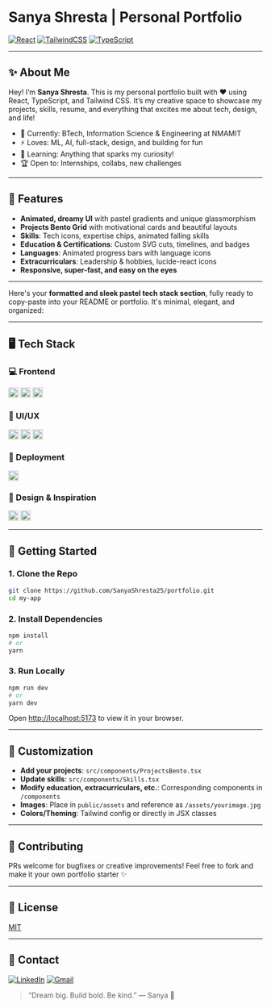 # Sanya Shresta | Personal Portfolio

[![React](https://img.shields.io/badge/React-20232A?style=flat-square\&logo=react\&logoColor=61DAFB)](https://reactjs.org/)
[![TailwindCSS](https://img.shields.io/badge/TailwindCSS-06B6D4?style=flat-square\&logo=tailwind-css\&logoColor=white)](https://tailwindcss.com/)
[![TypeScript](https://img.shields.io/badge/TypeScript-007ACC?style=flat-square\&logo=typescript\&logoColor=white)](https://www.typescriptlang.org/)

---

## ✨ About Me

Hey! I’m **Sanya Shresta**.
This is my personal portfolio built with ❤️ using React, TypeScript, and Tailwind CSS.
It’s my creative space to showcase my projects, skills, resume, and everything that excites me about tech, design, and life!

* 🔭 Currently: BTech, Information Science & Engineering at NMAMIT
* ⚡ Loves: ML, AI, full-stack, design, and building for fun
* 🌱 Learning: Anything that sparks my curiosity!
* 🏆 Open to: Internships, collabs, new challenges

---

## 🌈 Features

* **Animated, dreamy UI** with pastel gradients and unique glassmorphism
* **Projects Bento Grid** with motivational cards and beautiful layouts
* **Skills**: Tech icons, expertise chips, animated falling skills
* **Education & Certifications**: Custom SVG cuts, timelines, and badges
* **Languages**: Animated progress bars with language icons
* **Extracurriculars**: Leadership & hobbies, lucide-react icons
* **Responsive, super-fast, and easy on the eyes**

---

Here's your **formatted and sleek pastel tech stack section**, fully ready to copy-paste into your README or portfolio. It's minimal, elegant, and organized:

---

## 🖥️ Tech Stack

### 💻 Frontend
<img src="https://img.shields.io/badge/React-61DAFB?style=flat&logo=react&logoColor=white&labelColor=fd7fa2" alt="React" height="20"/>
<img src="https://img.shields.io/badge/TypeScript-3178C6?style=flat&logo=typescript&logoColor=white&labelColor=fec2d2" alt="TypeScript" height="20"/>
<img src="https://img.shields.io/badge/TailwindCSS-38BDF8?style=flat&logo=tailwindcss&logoColor=white&labelColor=fba5e0" alt="TailwindCSS" height="20"/>

### 🎨 UI/UX
<img src="https://img.shields.io/badge/Lucide-React-FBA5E0?style=flat&logo=lucide&logoColor=white&labelColor=fec2d2" alt="Lucide React" height="20"/>
<img src="https://img.shields.io/badge/React_Icons-FD7FA2?style=flat&logo=react&logoColor=white&labelColor=fba5e0" alt="React Icons" height="20"/>
<img src="https://img.shields.io/badge/Framer_Motion-E00D7A?style=flat&logo=framer&logoColor=white&labelColor=fec2d2" alt="Framer Motion" height="20"/>

### 🚀 Deployment
<img src="https://img.shields.io/badge/Vercel-FF6FB5?style=flat&logo=vercel&logoColor=white&labelColor=fba5e0" alt="Vercel" height="20"/>

### 🧩 Design & Inspiration
<img src="https://img.shields.io/badge/Canva-FF71A6?style=flat&logo=canva&logoColor=white&labelColor=fec2d2" alt="Canva" height="20"/>
<img src="https://img.shields.io/badge/Pinterest-E60023?style=flat&logo=pinterest&logoColor=white&labelColor=fba5e0" alt="Pinterest" height="20"/>


---

## 🚀 Getting Started

### 1. **Clone the Repo**

```bash
git clone https://github.com/SanyaShresta25/portfolio.git
cd my-app
```

### 2. **Install Dependencies**

```bash
npm install
# or
yarn
```

### 3. **Run Locally**

```bash
npm run dev
# or
yarn dev
```

Open [http://localhost:5173](http://localhost:5173) to view it in your browser.

---

## 🌟 Customization

* **Add your projects**: `src/components/ProjectsBento.tsx`
* **Update skills**: `src/components/Skills.tsx`
* **Modify education, extracurriculars, etc.**: Corresponding components in `/components`
* **Images**: Place in `public/assets` and reference as `/assets/yourimage.jpg`
* **Colors/Theming**: Tailwind config or directly in JSX classes

---

## 🤝 Contributing

PRs welcome for bugfixes or creative improvements!
Feel free to fork and make it your own portfolio starter ✨

---

## 📄 License

[MIT](LICENSE)

---

## 💌 Contact

[![LinkedIn](https://img.shields.io/badge/LinkedIn-blue?style=flat-square\&logo=linkedin)](https://www.linkedin.com/in/sanya-shresta-jathanna/)
[![Gmail](https://img.shields.io/badge/Gmail-red?style=flat-square\&logo=gmail\&logoColor=white)](mailto:shrestasanya@gmail.com)

> “Dream big. Build bold. Be kind.”
> — Sanya 🌸
